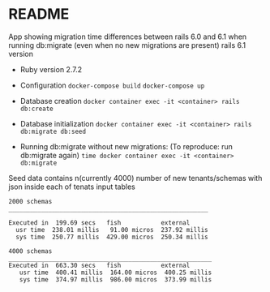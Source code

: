 # README

App showing migration time differences between rails 6.0 and 6.1 when running db:migrate (even when
no new migrations are present)
rails 6.1 version

* Ruby version
2.7.2

* Configuration
`docker-compose build`
`docker-compose up`

* Database creation
`docker container exec -it <container> rails db:create`

* Database initialization
`docker container exec -it <container> rails db:migrate db:seed`

* Running db:migrate without new migrations:
(To reproduce: run db:migrate again)
`time docker container exec -it <container> db:migrate`

Seed data contains n(currently  4000) number of new tenants/schemas with json inside each of tenats input tables


```
2000 schemas
_______________________________________________________

Executed in  199.69 secs   fish           external
  usr time  238.01 millis   91.00 micros  237.92 millis
  sys time  250.77 millis  429.00 micros  250.34 millis

4000 schemas
________________________________________________________
Executed in  663.30 secs   fish           external
   usr time  400.41 millis  164.00 micros  400.25 millis
   sys time  374.97 millis  986.00 micros  373.99 millis
```
